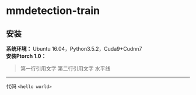 # mmdetection-train
<h2>安装</h2>
<strong>系统环境：  </strong>  
Ubuntu 16.04，Python3.5.2，Cuda9+Cudnn7<br>
<strong>安装Ptorch 1.0：</strong><br>

> 第一行引用文字
> 第二行引用文字
水平线
***
代码
`<hello world>`
